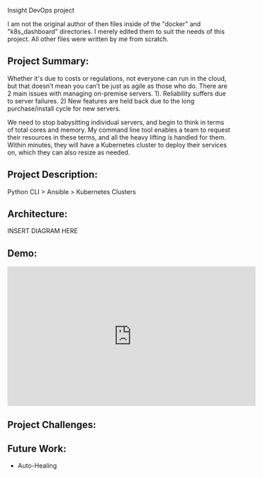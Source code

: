 Insight DevOps project

I am not the original author of then files inside of the "docker" and "k8s_dashboard" directories. I merely edited them to suit the needs of this project. All other files were written by me from scratch. 


## Project Summary:

Whether it's due to costs or regulations, not everyone can run in the cloud, but that doesn’t mean you can’t be just as agile as those who do. There are 2 main issues with managing on-premise servers. 1). Reliability suffers due to server failures. 2) New features are held back due to the long purchase/install cycle for new servers.

We need to stop babysitting individual servers, and begin to think in terms of total cores and memory. My command line tool enables a team to request their resources in these terms, and all the heavy lifting is handled for them. Within minutes, they will have a Kubernetes cluster to deploy their services on, which they can also resize as needed.

## Project Description:

Python CLI > Ansible > Kubernetes Clusters

## Architecture:   

INSERT DIAGRAM HERE

## Demo:   

<iframe width="560" height="315" src="https://youtu.be/WlnvPHdo3xs" frameborder="0" allow="accelerometer; autoplay; encrypted-media; gyroscope; picture-in-picture" allowfullscreen></iframe>

## Project Challenges:



## Future Work:
* Auto-Healing

